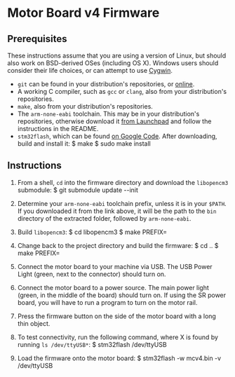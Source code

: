 Motor Board v4 Firmware
=======================

Prerequisites
-------------

These instructions assume that you are using a version of Linux, but should also work on BSD-derived OSes (including OS X). Windows users should consider their life choices, or can attempt to use [Cygwin][cygwin].

* `git` can be found in your distribution's repositories, or [online][git].
* A working C compiler, such as `gcc` or `clang`, also from your distribution's repositories.
* `make`, also from your distribution's repositories.
* The `arm-none-eabi` toolchain. This may be in your distribution's repositories, otherwise download it [from Launchpad][toolchain] and follow the instructions in the README.
* `stm32flash`, which can be found [on Google Code][stm32flash]. After downloading, build and install it:
	$ make
	$ sudo make install

Instructions
------------

1. From a shell, `cd` into the firmware directory and download the `libopencm3` submodule:
	$ git submodule update --init

2. Determine your `arm-none-eabi` toolchain prefix, unless it is in your `$PATH`. If you downloaded it from the link above, it will be the path to the `bin` directory of the extracted folder, followed by `arm-none-eabi`.

3. Build `libopencm3`:
	$ cd libopencm3
	$ make PREFIX=<your toolchain prefix>

4. Change back to the project directory and build the firmware:
	$ cd ..
	$ make PREFIX=<your toolchain prefix>

5. Connect the motor board to your machine via USB. The USB Power Light (green, next to the connector) should turn on.

6. Connect the motor board to a power source. The main power light (green, in the middle of the board) should turn on. If using the SR power board, you will have to run a program to turn on the motor rail.

7. Press the firmware button on the side of the motor board with a long thin object.

8. To test connectivity, run the following command, where X is found by running `ls /dev/ttyUSB*`:
	$ stm32flash /dev/ttyUSB<X>

9. Load the firmware onto the motor board:
	$ stm32flash -w mcv4.bin -v /dev/ttyUSB<X>

[cygwin]:     http://cygwin.com/
[toolchain]:  https://launchpad.net/gcc-arm-embedded
[stm32flash]: http://stm32flash.googlecode.com
[git]:        http://git-scm.com
